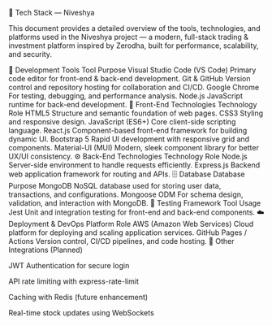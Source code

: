 🧠 Tech Stack — Niveshya

This document provides a detailed overview of the tools, technologies, and platforms used in the Niveshya project — a modern, full-stack trading & investment platform inspired by Zerodha, built for performance, scalability, and security.

🧩 Development Tools
Tool	Purpose
Visual Studio Code (VS Code)	Primary code editor for front-end & back-end development.
Git & GitHub	Version control and repository hosting for collaboration and CI/CD.
Google Chrome	For testing, debugging, and performance analysis.
Node.js	JavaScript runtime for back-end development.
🎨 Front-End Technologies
Technology	Role
HTML5	Structure and semantic foundation of web pages.
CSS3	Styling and responsive design.
JavaScript (ES6+)	Core client-side scripting language.
React.js	Component-based front-end framework for building dynamic UI.
Bootstrap 5	Rapid UI development with responsive grid and components.
Material-UI (MUI)	Modern, sleek component library for better UX/UI consistency.
⚙️ Back-End Technologies
Technology	Role
Node.js	Server-side environment to handle requests efficiently.
Express.js	Backend web application framework for routing and APIs.
🗄️ Database
Database	Purpose
MongoDB	NoSQL database used for storing user data, transactions, and configurations.
Mongoose ODM	For schema design, validation, and interaction with MongoDB.
🧪 Testing Framework
Tool	Usage
Jest	Unit and integration testing for front-end and back-end components.
☁️ Deployment & DevOps
Platform	Role
AWS (Amazon Web Services)	Cloud platform for deploying and scaling application services.
GitHub Pages / Actions	Version control, CI/CD pipelines, and code hosting.
🔐 Other Integrations (Planned)

JWT Authentication for secure login

API rate limiting with express-rate-limit

Caching with Redis (future enhancement)

Real-time stock updates using WebSockets